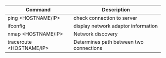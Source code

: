 Command | Description
---- | ----
ping <HOSTNAME/IP> | check connection to server
ifconfig | display network adaptor information
nmap <HOSTNAME/IP> | Network discovery
traceroute <HOSTNAME/IP> | Determines path between two connections
